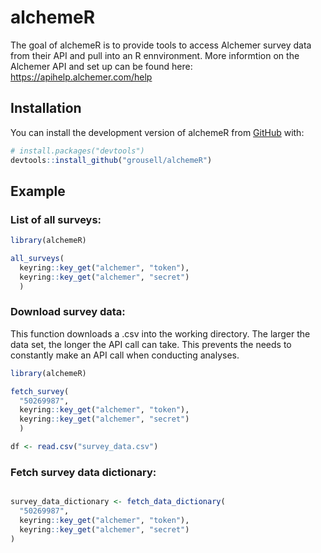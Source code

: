 
<!-- README.md is generated from README.Rmd. Please edit that file -->

# alchemeR

<!-- badges: start -->

<!-- badges: end -->

The goal of alchemeR is to provide tools to access Alchemer survey data
from their API and pull into an R ennvironment. More informtion on the
Alchemer API and set up can be found here:
<https://apihelp.alchemer.com/help>

## Installation

You can install the development version of alchemeR from
[GitHub](https://github.com/) with:

``` r
# install.packages("devtools")
devtools::install_github("grousell/alchemeR")
```

## Example

### List of all surveys:

``` r
library(alchemeR)

all_surveys(
  keyring::key_get("alchemer", "token"),
  keyring::key_get("alchemer", "secret")
  )
```

### Download survey data:

This function downloads a .csv into the working directory. The larger
the data set, the longer the API call can take. This prevents the needs
to constantly make an API call when conducting analyses.

``` r
library(alchemeR)

fetch_survey(
  "50269987", 
  keyring::key_get("alchemer", "token"),
  keyring::key_get("alchemer", "secret")
  )

df <- read.csv("survey_data.csv")
```

### Fetch survey data dictionary:

``` r

survey_data_dictionary <- fetch_data_dictionary(
  "50269987", 
  keyring::key_get("alchemer", "token"),
  keyring::key_get("alchemer", "secret")
)
```
